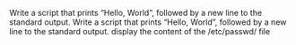 Write a script that prints “Hello, World”, followed by a new line to the standard output.
Write a script that prints “Hello, World”, followed by a new line to the standard output.
display the content of the /etc/passwd/ file 
